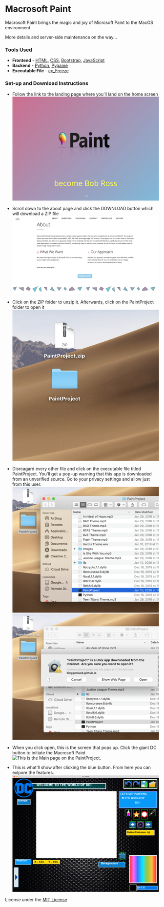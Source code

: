 # Macrosoft Paint

Macrosoft Paint brings the magic and joy of Microsoft Paint to the MacOS environment.

More details and server-side maintenance on the way...

### Tools Used
- __Frontend__ - [HTML](https://www.w3schools.com/html/), [CSS](https://www.w3schools.com/css/), [Bootstrap](https://getbootstrap.com/), [JavaScript](https://www.javascript.com/) 
- __Backend__ - [Python](https://www.python.org/), [Pygame](https://www.pygame.org/news)
- __Executable File__ - [cx_Freeze](https://anthony-tuininga.github.io/cx_Freeze/)

### Set-up and Download Instructions

- Follow the link to the landing page where you'll land on the home screen
![This is home on the landing page.](https://github.com/KingGenius5/Macrosoft-Paint/blob/master/Demo_Pics/Home.png?raw=true)

- Scroll down to the about page and click the DOWNLOAD button which will download a ZIP file
![This is the about page which also has the download button.](https://github.com/KingGenius5/Macrosoft-Paint/blob/master/Demo_Pics/About.png?raw=true)

- Click on the ZIP folder to unzip it. Afterwards, click on the PaintProject folder to open it
![This shows the ZIP file unzipped.](https://github.com/KingGenius5/Macrosoft-Paint/blob/master/Demo_Pics/ZipTwo.png?raw=true)

- Disreagard every other file and click on the executable file titled PaintProject. You'll get a pop-up warning that this app is downloaded from an unverified source. Go to your privacy settings and allow just from this user.
![This shows the launcher when you open the ZIP file.](https://github.com/KingGenius5/Macrosoft-Paint/blob/master/Demo_Pics/Launcher.png?raw=true)  ![This shows the privacy pop-up when clicking on the PaintProject executable file.](https://github.com/KingGenius5/Macrosoft-Paint/blob/master/Demo_Pics/Privacy.png?raw=true)

- When you click open, this is the screen that pops up. Click the giant DC button to initiate the Macrosoft Paint.
![This is the Main page on the PaintProject.](https://github.com/KingGenius5/Macrosoft-Paint/blob/master/Demo_Pics/MainScreen.png?raw=true)

- This is what'll show after clicking the blue button. From here you can exlpore the features.
![This is the main hub where all the features are accessible.](https://github.com/KingGenius5/Macrosoft-Paint/blob/master/Demo_Pics/Features.png?raw=true)




License under the [MIT License](https://opensource.org/licenses/MIT)

